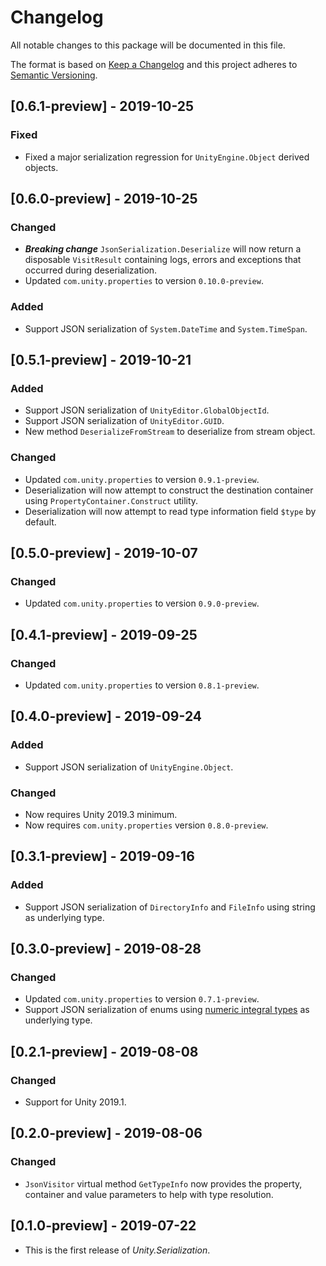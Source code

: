 # Changelog
All notable changes to this package will be documented in this file.

The format is based on [Keep a Changelog](http://keepachangelog.com/en/1.0.0/)
and this project adheres to [Semantic Versioning](http://semver.org/spec/v2.0.0.html).

## [0.6.1-preview] - 2019-10-25
### Fixed
* Fixed a major serialization regression for `UnityEngine.Object` derived objects.

## [0.6.0-preview] - 2019-10-25
### Changed
* ***Breaking change*** `JsonSerialization.Deserialize` will now return a disposable `VisitResult` containing logs, errors and exceptions that occurred during deserialization.
* Updated `com.unity.properties` to version `0.10.0-preview`.

### Added
* Support JSON serialization of `System.DateTime` and `System.TimeSpan`.

## [0.5.1-preview] - 2019-10-21
### Added
* Support JSON serialization of `UnityEditor.GlobalObjectId`.
* Support JSON serialization of `UnityEditor.GUID`.
* New method `DeserializeFromStream` to deserialize from stream object.

### Changed
* Updated `com.unity.properties` to version `0.9.1-preview`.
* Deserialization will now attempt to construct the destination container using `PropertyContainer.Construct` utility.
* Deserialization will now attempt to read type information field `$type` by default.

## [0.5.0-preview] - 2019-10-07
### Changed
* Updated `com.unity.properties` to version `0.9.0-preview`.

## [0.4.1-preview] - 2019-09-25
### Changed
* Updated `com.unity.properties` to version `0.8.1-preview`.

## [0.4.0-preview] - 2019-09-24
### Added
* Support JSON serialization of `UnityEngine.Object`.

### Changed
* Now requires Unity 2019.3 minimum.
* Now requires `com.unity.properties` version `0.8.0-preview`.

## [0.3.1-preview] - 2019-09-16
### Added
* Support JSON serialization of `DirectoryInfo` and `FileInfo` using string as underlying type.

## [0.3.0-preview] - 2019-08-28
### Changed
* Updated `com.unity.properties` to version `0.7.1-preview`.
* Support JSON serialization of enums using [numeric integral types](https://docs.microsoft.com/en-us/dotnet/csharp/language-reference/builtin-types/integral-numeric-types) as underlying type.

## [0.2.1-preview] - 2019-08-08
### Changed
* Support for Unity 2019.1.

## [0.2.0-preview] - 2019-08-06
### Changed
* `JsonVisitor` virtual method `GetTypeInfo` now provides the property, container and value parameters to help with type resolution.

## [0.1.0-preview] - 2019-07-22
* This is the first release of *Unity.Serialization*.
